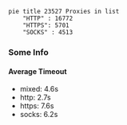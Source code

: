 
```mermaid
pie title 23527 Proxies in list
    "HTTP" : 16772
    "HTTPS": 5701
    "SOCKS" : 4513
```

### Some Info
#### Average Timeout

- mixed: 4.6s
- http: 2.7s
- https: 7.6s
- socks: 6.2s